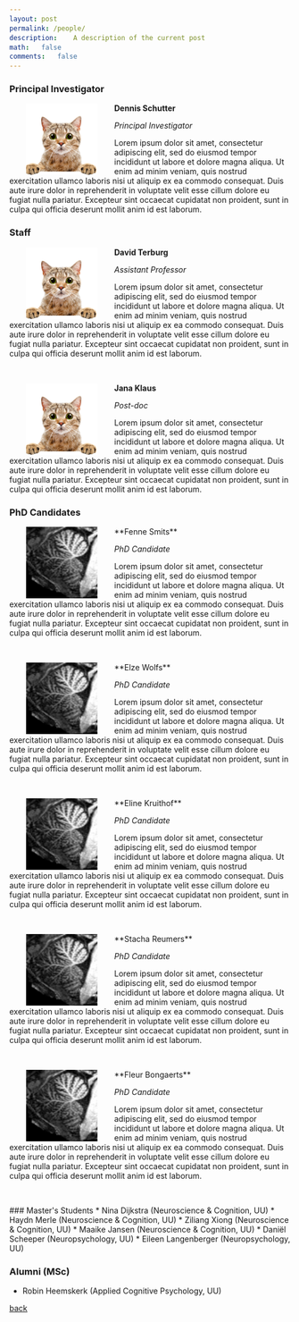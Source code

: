 ```yaml
---
layout: post
permalink: /people/
description:	A description of the current post
math:	false
comments:	false
---
```


### Principal Investigator

<img src="/assets/img/cat.png" alt="Face Icon" width="128" height="128"  align="left" style="vertical-align:left;margin:0px 30px">  **Dennis Schutter**

_Principal Investigator_

<a href="mailto:d.j.l.g.schutter@uu.nl" class="button"><i class='fas fa-envelope'></i></a>  

Lorem ipsum dolor sit amet, consectetur adipiscing elit, sed do eiusmod tempor incididunt ut labore et dolore magna aliqua. Ut enim ad minim veniam, quis nostrud exercitation ullamco laboris nisi ut aliquip ex ea commodo consequat. Duis aute irure dolor in reprehenderit in voluptate velit esse cillum dolore eu fugiat nulla pariatur. Excepteur sint occaecat cupidatat non proident, sunt in culpa qui officia deserunt mollit anim id est laborum.  



### Staff
<img src="/assets/img/cat.png" alt="Face Icon" width="128" height="128" align="left" style="vertical-align:left;margin:0px 30px"> **David Terburg**  

_Assistant Professor_  

<a href="mailto:d.j.l.g.schutter@uu.nl" class="button"><i class='fas fa-envelope'></i></a>

Lorem ipsum dolor sit amet, consectetur adipiscing elit, sed do eiusmod tempor incididunt ut labore et dolore magna aliqua. Ut enim ad minim veniam, quis nostrud exercitation ullamco laboris nisi ut aliquip ex ea commodo consequat. Duis aute irure dolor in reprehenderit in voluptate velit esse cillum dolore eu fugiat nulla pariatur. Excepteur sint occaecat cupidatat non proident, sunt in culpa qui officia deserunt mollit anim id est laborum.

<p>&nbsp;</p>

<img src="/assets/img/cat.png" alt="Face Icon" width="128" height="128" align="left" style="vertical-align:left;margin:0px 30px"> **Jana Klaus**  

_Post-doc_  

<a href="https://janaklaus.com" class="button"><i class="fas fa-globe"></i>
<a href="https://www.researchgate.net/profile/Jana-Klaus-2" class="button"><i class="fab fa-researchgate"></i>
<a href="https://www.linkedin.com/in/jana-klaus-281966b6" class="button"><i class="fab fa-linkedin"></i>
<a href="https://twitter.com/janakl4us" class="button"><i class="fab fa-twitter"></i></a>

Lorem ipsum dolor sit amet, consectetur adipiscing elit, sed do eiusmod tempor incididunt ut labore et dolore magna aliqua. Ut enim ad minim veniam, quis nostrud exercitation ullamco laboris nisi ut aliquip ex ea commodo consequat. Duis aute irure dolor in reprehenderit in voluptate velit esse cillum dolore eu fugiat nulla pariatur. Excepteur sint occaecat cupidatat non proident, sunt in culpa qui officia deserunt mollit anim id est laborum.


### PhD Candidates
<img src="/assets/img/person1.png" alt="Face Icon" width="128" height="128" align="left" style="vertical-align:left;margin:0px 30px">
**Fenne Smits**   

_PhD Candidate_  

<a href="https://twitter.com/elzewolfs" class="button"><i class="fab fa-twitter"></i></a>
<a href="https://github.com/elzewolfs" class="button"><i class='fab fa-github'></i></a>

Lorem ipsum dolor sit amet, consectetur adipiscing elit, sed do eiusmod tempor incididunt ut labore et dolore magna aliqua. Ut enim ad minim veniam, quis nostrud exercitation ullamco laboris nisi ut aliquip ex ea commodo consequat. Duis aute irure dolor in reprehenderit in voluptate velit esse cillum dolore eu fugiat nulla pariatur. Excepteur sint occaecat cupidatat non proident, sunt in culpa qui officia deserunt mollit anim id est laborum.


<p>&nbsp;</p>
<img src="/assets/img/person1.png" alt="Face Icon" width="128" height="128" align="left" style="vertical-align:left;margin:0px 30px">
**Elze Wolfs**   

_PhD Candidate_  

<a href="mailto:e.m.l.wolfs@uu.nl" class="button"><i class='fas fa-envelope'></i></a>
<a href="https://twitter.com/elzewolfs" class="button"><i class="fab fa-twitter"></i></a>
<a href="https://github.com/elzewolfs" class="button"><i class='fab fa-github'></i></a>  

Lorem ipsum dolor sit amet, consectetur adipiscing elit, sed do eiusmod tempor incididunt ut labore et dolore magna aliqua. Ut enim ad minim veniam, quis nostrud exercitation ullamco laboris nisi ut aliquip ex ea commodo consequat. Duis aute irure dolor in reprehenderit in voluptate velit esse cillum dolore eu fugiat nulla pariatur. Excepteur sint occaecat cupidatat non proident, sunt in culpa qui officia deserunt mollit anim id est laborum.

<p>&nbsp;</p>
<img src="/assets/img/person1.png" alt="Face Icon" width="128" height="128" align="left" style="vertical-align:left;margin:0px 30px">
**Eline Kruithof**   

_PhD Candidate_  

<a href="https://twitter.com/elzewolfs" class="button"><i class="fab fa-twitter"></i></a>
<a href="https://github.com/elzewolfs" class="button"><i class='fab fa-github'></i></a>

Lorem ipsum dolor sit amet, consectetur adipiscing elit, sed do eiusmod tempor incididunt ut labore et dolore magna aliqua. Ut enim ad minim veniam, quis nostrud exercitation ullamco laboris nisi ut aliquip ex ea commodo consequat. Duis aute irure dolor in reprehenderit in voluptate velit esse cillum dolore eu fugiat nulla pariatur. Excepteur sint occaecat cupidatat non proident, sunt in culpa qui officia deserunt mollit anim id est laborum.


<p>&nbsp;</p>
<img src="/assets/img/person1.png" alt="Face Icon" width="128" height="128" align="left" style="vertical-align:left;margin:0px 30px">
**Stacha Reumers**   

_PhD Candidate_  

<a href="mailto:e.m.l.wolfs@uu.nl" class="button"><i class='fas fa-envelope'></i></a>
<a href="https://twitter.com/elzewolfs" class="button"><i class="fab fa-twitter"></i></a>
<a href="https://github.com/elzewolfs" class="button"><i class='fab fa-github'></i></a>  

Lorem ipsum dolor sit amet, consectetur adipiscing elit, sed do eiusmod tempor incididunt ut labore et dolore magna aliqua. Ut enim ad minim veniam, quis nostrud exercitation ullamco laboris nisi ut aliquip ex ea commodo consequat. Duis aute irure dolor in reprehenderit in voluptate velit esse cillum dolore eu fugiat nulla pariatur. Excepteur sint occaecat cupidatat non proident, sunt in culpa qui officia deserunt mollit anim id est laborum.

<p>&nbsp;</p>
<img src="/assets/img/person1.png" alt="Face Icon" width="128" height="128" align="left" style="vertical-align:left;margin:0px 30px">
**Fleur Bongaerts**   

_PhD Candidate_  

<a href="https://twitter.com/elzewolfs" class="button"><i class="fab fa-twitter"></i></a>
<a href="https://github.com/elzewolfs" class="button"><i class='fab fa-github'></i></a>

Lorem ipsum dolor sit amet, consectetur adipiscing elit, sed do eiusmod tempor incididunt ut labore et dolore magna aliqua. Ut enim ad minim veniam, quis nostrud exercitation ullamco laboris nisi ut aliquip ex ea commodo consequat. Duis aute irure dolor in reprehenderit in voluptate velit esse cillum dolore eu fugiat nulla pariatur. Excepteur sint occaecat cupidatat non proident, sunt in culpa qui officia deserunt mollit anim id est laborum.


<p>&nbsp;</p>
### Master's Students
* Nina Dijkstra (Neuroscience & Cognition, UU)
* Haydn Merle (Neuroscience & Cognition, UU)
* Ziliang Xiong (Neuroscience & Cognition, UU)
* Maaike Jansen (Neuroscience & Cognition, UU)
* Daniël Scheeper (Neuropsychology, UU)
* Eileen Langenberger (Neuropsychology, UU)


### Alumni (MSc)
* Robin Heemskerk (Applied Cognitive Psychology, UU)


[back](./)
